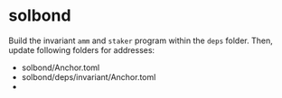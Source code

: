 # solbond


Build the invariant `amm` and `staker` program within the `deps` folder. 
Then, update following folders for addresses:

- solbond/Anchor.toml
- solbond/deps/invariant/Anchor.toml 
- 